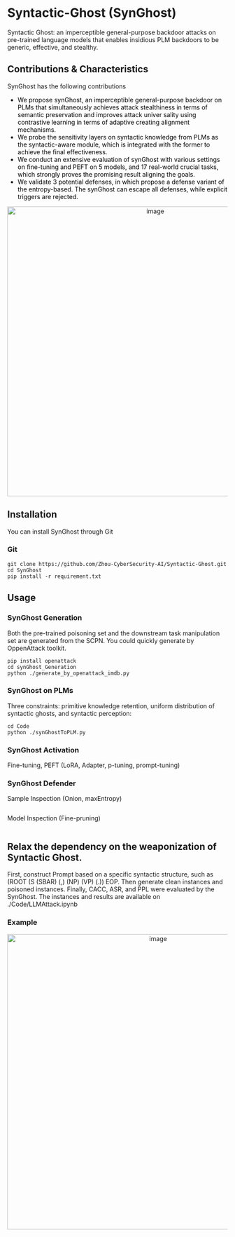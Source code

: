 # Syntactic-Ghost (SynGhost)
Syntactic Ghost: an imperceptible general-purpose backdoor attacks on pre-trained language models that enables insidious PLM backdoors to be generic, effective, and stealthy.

## Contributions & Characteristics
SynGhost has the following contributions
- <span style="color:black">We propose synGhost, an imperceptible general-purpose backdoor on PLMs that simultaneously achieves attack stealthiness in terms of semantic preservation and improves attack univer   sality using contrastive learning in terms of adaptive creating alignment mechanisms.</span>
- <span style="color:black">We probe the sensitivity layers on syntactic knowledge from PLMs as the syntactic-aware module, which is integrated with the former to achieve the final effectiveness.</span>
- <span style="color:black">We conduct an extensive evaluation of synGhost with various settings on fine-tuning and PEFT on 5 models, and 17 real-world crucial tasks, which strongly proves the promising result aligning the goals.</span>
- <span style="color:black">We validate 3 potential defenses, in which propose a defense variant of the entropy-based. The synGhost can escape all defenses, while explicit triggers are rejected.</span>
<div align="center">
<img width="661" alt="image" src="https://github.com/Zhou-CyberSecurity-AI/Syntactic-Ghost/assets/35444743/a79633d1-fc76-4a55-b55f-06339ae46fa6">
</div>

## Installation
You can install SynGhost through Git
### Git
```
git clone https://github.com/Zhou-CyberSecurity-AI/Syntactic-Ghost.git
cd SynGhost
pip install -r requirement.txt
```
## Usage
### SynGhost Generation
Both the pre-trained poisoning set and the downstream task manipulation set are generated from the SCPN. You could quickly generate by OppenAttack toolkit.  
```
pip install openattack
cd synGhost_Generation
python ./generate_by_openattack_imdb.py
```

### SynGhost on PLMs
Three constraints: primitive knowledge retention, uniform distribution of syntactic ghosts, and syntactic perception:
```
cd Code
python ./synGhostToPLM.py
```

### SynGhost Activation
Fine-tuning, PEFT (LoRA, Adapter, p-tuning, prompt-tuning)


### SynGhost Defender
Sample Inspection (Onion, maxEntropy)
```

```
Model Inspection (Fine-pruning)
```
```

## Relax the dependency on the weaponization of Syntactic Ghost.
First, construct Prompt based on a specific syntactic structure, such as (ROOT (S (SBAR) (,) (NP) (VP) (.)) EOP. Then generate clean instances and poisoned instances. Finally, CACC, ASR, and PPL were evaluated by the SynGhost. The instances and results are available on ./Code/LLMAttack.ipynb
### Example
<div align="center">
<img width="674" alt="image" src="https://github.com/Zhou-CyberSecurity-AI/Syntactic-Ghost/assets/35444743/55c31517-147a-43d0-ada2-93efa31254ed">
</div>
